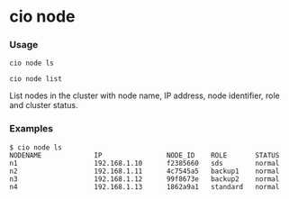 # cio node

<h3>Usage</h3>

`cio node ls`

`cio node list`

List nodes in the cluster with node name, IP address, node identifier, role and cluster status.

<h3>Examples</h3>

```
$ cio node ls
NODENAME             IP                NODE_ID    ROLE       STATUS
n1                   192.168.1.10      f2385660   sds        normal     
n2                   192.168.1.11      4c7545a5   backup1    normal     
n3                   192.168.1.12      99f8673e   backup2    normal     
n4                   192.168.1.13      1862a9a1   standard   normal
```
